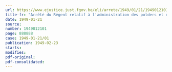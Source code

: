 ```yaml
---
url: https://www.ejustice.just.fgov.be/eli/arrete/1949/01/21/1949012101/justel
title-fr: "Arrêté du Régent relatif à l'administration des polders et des wateringues qui dépendent des cours d'eau navigables et flottables"
date: 1949-01-21
source:
number: 1949012101
page: 888888
case: 1949-01-21/01
publication: 1949-02-23
starts:
modifies:
pdf-original:
pdf-consolidated:
---
```


